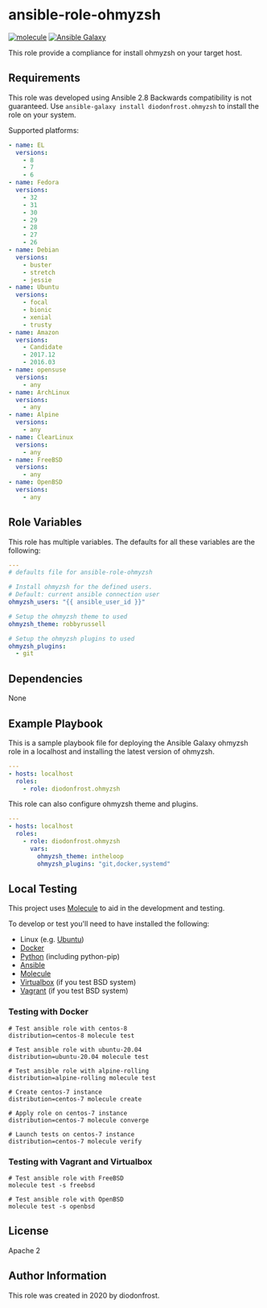 # ansible-role-ohmyzsh

[![molecule](https://github.com/diodonfrost/ansible-role-ohmyzsh/workflows/molecule/badge.svg)](https://github.com/diodonfrost/ansible-role-ohmyzsh/actions)
[![Ansible Galaxy](https://img.shields.io/badge/galaxy-diodonfrost.ohmyzsh-660198.svg)](https://galaxy.ansible.com/diodonfrost/ohmyzsh)

This role provide a compliance for install ohmyzsh on your target host.

## Requirements

This role was developed using Ansible 2.8 Backwards compatibility is not guaranteed.
Use `ansible-galaxy install diodonfrost.ohmyzsh` to install the role on your system.

Supported platforms:

```yaml
- name: EL
  versions:
    - 8
    - 7
    - 6
- name: Fedora
  versions:
    - 32
    - 31
    - 30
    - 29
    - 28
    - 27
    - 26
- name: Debian
  versions:
    - buster
    - stretch
    - jessie
- name: Ubuntu
  versions:
    - focal
    - bionic
    - xenial
    - trusty
- name: Amazon
  versions:
    - Candidate
    - 2017.12
    - 2016.03
- name: opensuse
  versions:
    - any
- name: ArchLinux
  versions:
    - any
- name: Alpine
  versions:
    - any
- name: ClearLinux
  versions:
    - any
- name: FreeBSD
  versions:
    - any
- name: OpenBSD
  versions:
    - any
```

## Role Variables

This role has multiple variables. The defaults for all these variables are the following:

```yaml
---
# defaults file for ansible-role-ohmyzsh

# Install ohmyzsh for the defined users.
# Default: current ansible connection user
ohmyzsh_users: "{{ ansible_user_id }}"

# Setup the ohmyzsh theme to used
ohmyzsh_theme: robbyrussell

# Setup the ohmyzsh plugins to used
ohmyzsh_plugins:
  - git
```

## Dependencies

None

## Example Playbook

This is a sample playbook file for deploying the Ansible Galaxy ohmyzsh role in a localhost and installing the latest version of ohmyzsh.

```yaml
---
- hosts: localhost
  roles:
    - role: diodonfrost.ohmyzsh
```

This role can also configure ohmyzsh theme and plugins.

```yaml
---
- hosts: localhost
  roles:
    - role: diodonfrost.ohmyzsh
      vars:
        ohmyzsh_theme: intheloop
        ohmyzsh_plugins: "git,docker,systemd"
```

## Local Testing

This project uses [Molecule](http://molecule.readthedocs.io/) to aid in the
development and testing.

To develop or test you'll need to have installed the following:

* Linux (e.g. [Ubuntu](http://www.ubuntu.com/))
* [Docker](https://www.docker.com/)
* [Python](https://www.python.org/) (including python-pip)
* [Ansible](https://www.ansible.com/)
* [Molecule](http://molecule.readthedocs.io/)
* [Virtualbox](https://www.virtualbox.org/) (if you test BSD system)
* [Vagrant](https://www.vagrantup.com/downloads.html) (if you test BSD system)

### Testing with Docker

```shell
# Test ansible role with centos-8
distribution=centos-8 molecule test

# Test ansible role with ubuntu-20.04
distribution=ubuntu-20.04 molecule test

# Test ansible role with alpine-rolling
distribution=alpine-rolling molecule test

# Create centos-7 instance
distribution=centos-7 molecule create

# Apply role on centos-7 instance
distribution=centos-7 molecule converge

# Launch tests on centos-7 instance
distribution=centos-7 molecule verify
```

### Testing with Vagrant and Virtualbox

```shell
# Test ansible role with FreeBSD
molecule test -s freebsd

# Test ansible role with OpenBSD
molecule test -s openbsd
```

## License

Apache 2

## Author Information

This role was created in 2020 by diodonfrost.
